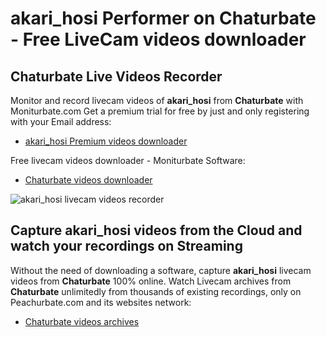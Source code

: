 # akari_hosi Performer on Chaturbate - Free LiveCam videos downloader

## Chaturbate Live Videos Recorder

Monitor and record livecam videos of **akari_hosi** from **Chaturbate** with Moniturbate.com
Get a premium trial for free by just and only registering with your Email address:
* [akari_hosi Premium videos downloader](https://moniturbate.com/request-demo-licence-key.html)

Free livecam videos downloader - Moniturbate Software:
* [Chaturbate videos downloader](https://moniturbate.com/moniturbate-download-software.html)

![akari_hosi livecam videos recorder](https://peachurnet.com/templates/moniturbate-software.png)


## Capture akari_hosi videos from the Cloud and watch your recordings on Streaming

Without the need of downloading a software, capture **akari_hosi** livecam videos from **Chaturbate** 100% online.
Watch Livecam archives from **Chaturbate** unlimitedly from thousands of existing recordings, only on Peachurbate.com and its websites network:
* [Chaturbate videos archives](https://peachurnet.com/)